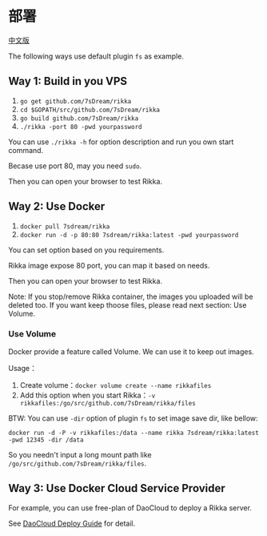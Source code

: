 # 部署

[中文版][version-zh]

The following ways use default plugin `fs` as example.

## Way 1: Build in you VPS

1. `go get github.com/7sDream/rikka`
2. `cd $GOPATH/src/github.com/7sDream/rikka`
3. `go build github.com/7sDream/rikka`
4. `./rikka -port 80 -pwd yourpassword`

You can use `./rikka -h` for option description and run you own start command.

Becase use port 80, may you need `sudo`.

Then you can open your browser to test Rikka.

## Way 2: Use Docker

1. `docker pull 7sdream/rikka`
2. `docker run -d -p 80:80 7sdream/rikka:latest -pwd yourpassword`

You can set option based on you requirements. 

Rikka image expose 80 port, you can map it based on needs.

Then you can open your browser to test Rikka.

Note: If you stop/remove Rikka container, the images you uploaded will be deleted too. If you want keep thoose files, please read next section: Use Volume.

### Use Volume

Docker provide a feature called Volume. We can use it to keep out images.

Usage：

1. Create volume：`docker volume create --name rikkafiles`
2. Add this option when you start Rikka：`-v rikkafiles:/go/src/github.com/7sDream/rikka/files`

BTW: You can use `-dir` option of plugin `fs` to set image save dir, like bellow:

`docker run -d -P -v rikkafiles:/data --name rikka 7sdream/rikka:latest -pwd 12345 -dir /data`

So you needn't input a long mount path like `/go/src/github.com/7sDream/rikka/files`.

## Way 3: Use Docker Cloud Service Provider

For example, you can use free-plan of DaoCloud to deploy a Rikka server.

See [DaoCloud Deploy Guide][daocloud-guide] for detail.

[version-zh]: https://github.com/7sDream/rikka/blob/master/deploy.zh.md

[daocloud-guide]: https://github.com/7sDream/rikka/wiki/%E5%9C%A8-DaoCloud-%E4%B8%8A%E5%85%8D%E8%B4%B9%E9%83%A8%E7%BD%B2-Rikka
